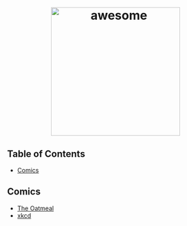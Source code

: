 <h1 align="center">
  <img width="300" src="https://cloud.githubusercontent.com/assets/5860071/11332613/d6906d24-91cf-11e5-87af-d61ccf6dec1c.png" alt="awesome">
</h1>

## Table of Contents

- [Comics](#comics)


## Comics

- [The Oatmeal](http://theoatmeal.com/)
- [xkcd](http://xkcd.com)
